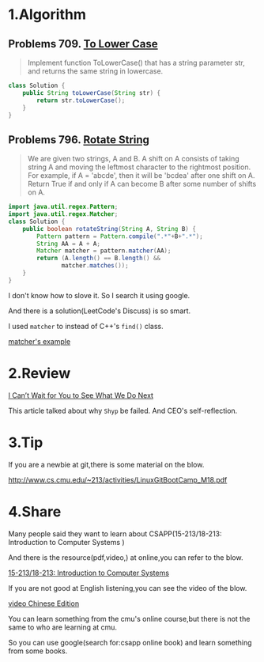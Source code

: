 
# 1.Algorithm

## Problems 709. [To Lower Case](https://leetcode.com/problems/to-lower-case/)

>Implement function ToLowerCase() that has a string parameter str, and returns the same string in lowercase.

```java
class Solution {
    public String toLowerCase(String str) {
        return str.toLowerCase();
    }
}
```

## Problems 796. [Rotate String](https://leetcode.com/problems/rotate-string/)

>We are given two strings, A and B.
>A shift on A consists of taking string A and moving the leftmost character to the rightmost position. For example, if A = 'abcde', then it will be 'bcdea' after one shift on A. Return True if and only if A can become B after some number of shifts on A.

```java
import java.util.regex.Pattern;
import java.util.regex.Matcher;
class Solution {
    public boolean rotateString(String A, String B) {
        Pattern pattern = Pattern.compile(".*"+B+".*");
        String AA = A + A;
        Matcher matcher = pattern.matcher(AA);
        return (A.length() == B.length() && 
               matcher.matches());
    }
}
```

I don't know how to slove it. So I search it using google.

And there is a solution(LeetCode's Discuss) is so smart.

I used `matcher` to instead of C++'s `find()` class.

[matcher's example](http://tutorials.jenkov.com/java-regex/matcher.html)

# 2.Review

[I Can’t Wait for You to See What We Do Next](https://www.linkedin.com/pulse/i-cant-wait-you-see-what-we-do-next-kevin-gibbon/?utm_source=wanqu.co&utm_campaign=Wanqu+Daily&utm_medium=website)

This article talked about why `Shyp` be failed.
And CEO's self-reflection.

# 3.Tip

If you are a newbie at git,there is some material on the blow.

http://www.cs.cmu.edu/~213/activities/LinuxGitBootCamp_M18.pdf

# 4.Share

Many people said they want to learn about CSAPP(15-213/18-213: Introduction to Computer Systems
)

And there is the resource(pdf,video,) at online,you can refer to the blow.

[15-213/18-213: Introduction to Computer Systems
](http://www.cs.cmu.edu/~213/schedule.html)

If you are not good at English listening,you can see the video of the blow.

[video Chinese Edition](https://www.bilibili.com/video/av20304787/)

You can learn something from the cmu's online course,but there is not the same to who are learning at cmu.

So you can use google(search for:csapp online book) and learn something from some books.